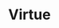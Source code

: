 ---
sw-dress-id: virtue
sw-dress-collection-id: tender-is-the-touch
sw-dress-name: &title Virtue
sw-dress-designer: Mia Chael
sw-dress-producer: Steff Wedding
sw-dress-colors:
  - по желание
sw-dress-sizes: от XS до 5XL
sw-dress-modelSize: M, шампанско
sw-dress-price: 970
sw-dress-description: &desc |-
  Модел, вдъхновен от изяществото на богините. Virtue е рокля, която впечатлява с нестандартен дизайн с много, но симплистични детайли, които се допълват един друг в прекрасен синхрон. Дантела, сатен и шифон се съчетават перфектно, за да ти предоставим визия, която излиза от всички рамки, но носи в себе си усещане за женственост, ефирност и безкомпромисност.

  Възможни са леки промени по дизайна.
sw-dress-photos:
  - cover
  - detail
  - back
  - side
  - detail-2

title: *title
description: *desc
layout: dress
permalink: /dresses/virtue
---
